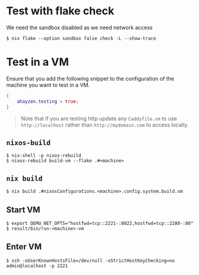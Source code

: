 <!--
SPDX-FileCopyrightText: Andrew Hayzen <ahayzen@gmail.com>

SPDX-License-Identifier: MPL-2.0
-->

# Test with flake check

We need the sandbox disabled as we need network access

```console
$ nix flake --option sandbox false check -L --show-trace
```

# Test in a VM

Ensure that you add the following snippet to the configuration of the machine you want to test in a VM.

```nix
{
    ahayzen.testing = true;
}
```

> Note that if you are testing http update any `Caddyfile.vm` to use `http://localhost`
> rather than `http://mydomain.com` to access locally.

## `nixos-build`

```console
$ nix-shell -p nixos-rebuild
$ nixos-rebuild build-vm --flake .#<machine>
```

## `nix build`

```console
$ nix build .#nixosConfigurations.<machine>.config.system.build.vm
```

## Start VM

```console
$ export QEMU_NET_OPTS="hostfwd=tcp::2221-:8022,hostfwd=tcp::2280-:80"
$ result/bin/run-<machine>-vm
```

## Enter VM

```console
$ ssh -oUserKnownHostsFile=/dev/null -oStrictHostKeyChecking=no admin@localhost -p 2221
```
